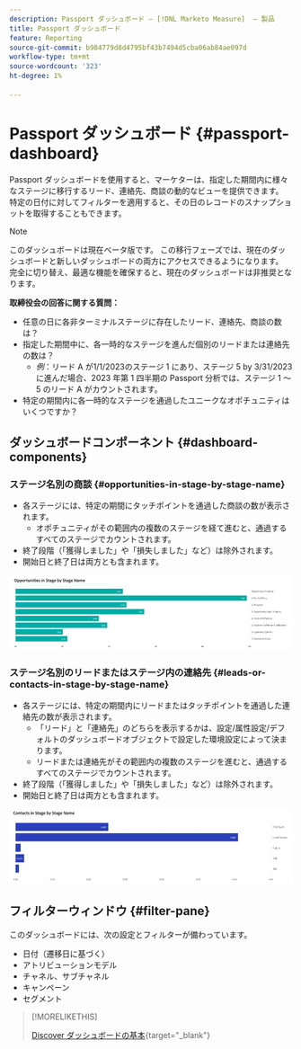 ```yaml
---
description: Passport ダッシュボード — [!DNL Marketo Measure]  — 製品
title: Passport ダッシュボード
feature: Reporting
source-git-commit: b984779d8d4795bf43b7494d5cba06ab84ae097d
workflow-type: tm+mt
source-wordcount: '323'
ht-degree: 1%

---
```


# Passport ダッシュボード {#passport-dashboard}

Passport ダッシュボードを使用すると、マーケターは、指定した期間内に様々なステージに移行するリード、連絡先、商談の動的なビューを提供できます。 特定の日付に対してフィルターを適用すると、その日のレコードのスナップショットを取得することもできます。

>[!NOTE]
>
>このダッシュボードは現在ベータ版です。 この移行フェーズでは、現在のダッシュボードと新しいダッシュボードの両方にアクセスできるようになります。 完全に切り替え、最適な機能を確保すると、現在のダッシュボードは非推奨となります。

**取締役会の回答に関する質問：**

* 任意の日に各非ターミナルステージに存在したリード、連絡先、商談の数は？
* 指定した期間中に、各一時的なステージを進んだ個別のリードまたは連絡先の数は？
   * _例_：リード A が1/1/2023のステージ 1 にあり、ステージ 5 by 3/31/2023に進んだ場合、2023 年第 1 四半期の Passport 分析では、ステージ 1 ～ 5 のリード A がカウントされます。
* 特定の期間内に各一時的なステージを通過したユニークなオポチュニティはいくつですか？

## ダッシュボードコンポーネント {#dashboard-components}

### ステージ名別の商談 {#opportunities-in-stage-by-stage-name}

* 各ステージには、特定の期間にタッチポイントを通過した商談の数が表示されます。
   * オポチュニティがその範囲内の複数のステージを経て進むと、通過するすべてのステージでカウントされます。
* 終了段階（「獲得しました」や「損失しました」など）は除外されます。
* 開始日と終了日は両方とも含まれます。

![](assets/passport-dashboard-1.png)

### ステージ名別のリードまたはステージ内の連絡先 {#leads-or-contacts-in-stage-by-stage-name}

* 各ステージには、特定の期間内にリードまたはタッチポイントを通過した連絡先の数が表示されます。
   * 「リード」と「連絡先」のどちらを表示するかは、設定/属性設定/デフォルトのダッシュボードオブジェクトで設定した環境設定によって決まります。
   * リードまたは連絡先がその範囲内の複数のステージを進むと、通過するすべてのステージでカウントされます。
* 終了段階（「獲得しました」や「損失しました」など）は除外されます。
* 開始日と終了日は両方とも含まれます。

![](assets/passport-dashboard-2.png)

## フィルターウィンドウ {#filter-pane}

このダッシュボードには、次の設定とフィルターが備わっています。

* 日付（遷移日に基づく）
* アトリビューションモデル
* チャネル、サブチャネル
* キャンペーン
* セグメント

>[!MORELIKETHIS]
>
>[Discover ダッシュボードの基本](/help/marketo-measure-discover-ui/dashboards/discover-dashboard-basics.md){target="_blank"}
